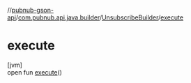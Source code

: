 //[pubnub-gson-api](../../../index.md)/[com.pubnub.api.java.builder](../index.md)/[UnsubscribeBuilder](index.md)/[execute](execute.md)

# execute

[jvm]\
open fun [execute](execute.md)()
